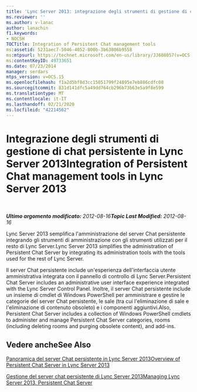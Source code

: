 ```yaml
---
title: 'Lync Server 2013: integrazione degli strumenti di gestione di chat persistente'
ms.reviewer: ''
ms.author: v-lanac
author: lanachin
f1.keywords:
- NOCSH
TOCTitle: Integration of Persistent Chat management tools
ms:assetid: 5231aec7-5046-4052-800b-3b63806b9558
ms:mtpsurl: https://technet.microsoft.com/en-us/library/JJ688057(v=OCS.15)
ms:contentKeyID: 49733651
ms.date: 07/23/2014
manager: serdars
mtps_version: v=OCS.15
ms.openlocfilehash: f1a2d5bf8d3cc15051799f24895e7eb886cdfc08
ms.sourcegitcommit: 831d141dfc5a49dd764cb296b73b63e5a9f8e599
ms.translationtype: MT
ms.contentlocale: it-IT
ms.lasthandoff: 02/21/2020
ms.locfileid: "42214562"
---
```

<div data-xmlns="http://www.w3.org/1999/xhtml">

<div class="topic" data-xmlns="http://www.w3.org/1999/xhtml" data-msxsl="urn:schemas-microsoft-com:xslt" data-cs="https://msdn.microsoft.com/">

<div data-asp="https://msdn2.microsoft.com/asp">

# <a name="integration-of-persistent-chat-management-tools-in-lync-server-2013"></a><span data-ttu-id="ce142-102">Integrazione degli strumenti di gestione di chat persistente in Lync Server 2013</span><span class="sxs-lookup"><span data-stu-id="ce142-102">Integration of Persistent Chat management tools in Lync Server 2013</span></span>

</div>

<div id="mainSection">

<div id="mainBody">

<span> </span>

<span data-ttu-id="ce142-103">_**Ultimo argomento modificato:** 2012-08-16_</span><span class="sxs-lookup"><span data-stu-id="ce142-103">_**Topic Last Modified:** 2012-08-16_</span></span>

<span data-ttu-id="ce142-104">Lync Server 2013 semplifica l'amministrazione del server Chat persistente integrando gli strumenti di amministrazione con gli strumenti utilizzati per il resto di Lync Server.</span><span class="sxs-lookup"><span data-stu-id="ce142-104">Lync Server 2013 simplifies the administration of Persistent Chat Server by integrating its administration tools with the tools used for the rest of Lync Server.</span></span>

<span data-ttu-id="ce142-105">Il server Chat persistente include un'esperienza dell'interfaccia utente amministrativa integrata con il pannello di controllo di Lync Server.</span><span class="sxs-lookup"><span data-stu-id="ce142-105">Persistent Chat Server includes an administrative user interface experience integrated with the Lync Server Control Panel.</span></span> <span data-ttu-id="ce142-106">Inoltre, il server Chat persistente include un insieme di cmdlet di Windows PowerShell per amministrare e gestire le categorie del server Chat persistente, le sale (tra cui l'eliminazione di sale e l'eliminazione di contenuto obsoleto) e i componenti aggiuntivi.</span><span class="sxs-lookup"><span data-stu-id="ce142-106">Also, Persistent Chat Server includes a collection of Windows PowerShell cmdlets to administer and manage Persistent Chat Server categories, rooms (including deleting rooms and purging obsolete content), and add-ins.</span></span>

<div>

## <a name="see-also"></a><span data-ttu-id="ce142-107">Vedere anche</span><span class="sxs-lookup"><span data-stu-id="ce142-107">See Also</span></span>


[<span data-ttu-id="ce142-108">Panoramica del server Chat persistente in Lync Server 2013</span><span class="sxs-lookup"><span data-stu-id="ce142-108">Overview of Persistent Chat Server in Lync Server 2013</span></span>](lync-server-2013-overview-of-persistent-chat-server.md)  


[<span data-ttu-id="ce142-109">Gestione del server chat persistente di Lync Server 2013</span><span class="sxs-lookup"><span data-stu-id="ce142-109">Managing Lync Server 2013, Persistent Chat Server</span></span>](managing-lync-server-2013-persistent-chat-server.md)  
  

</div>

</div>

<span> </span>

</div>

</div>

</div>

